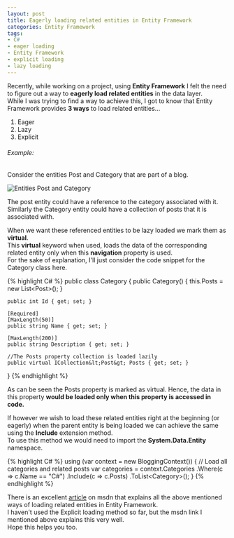 ```yaml
---
layout: post
title: Eagerly loading related entities in Entity Framework
categories: Entity Framework
tags:
- C#
- eager loading
- Entity Framework
- explicit loading
- lazy loading
---
```


<p>Recently, while working on a project, using <strong>Entity Framework</strong> I felt the need to figure out a way to <strong>eagerly load related entities</strong> in the data layer.<br />
While I was trying to find a way to achieve this, I got to know that Entity Framework provides <strong>3 ways</strong> to load related entities...</p>

<ol>
<li>Eager</li>
<li>Lazy</li>
<li>Explicit</li>
</ol>

<h6>Example:</h6>

<p>Consider the entities Post and Category that are part of a blog.</p>

<p><img src="http://sundeepkamath.in/wp-content/uploads/2015/08/Post_Category.png" alt="Entities Post and Category" /></p>

<p>The post entity could have a reference to the category associated with it.<br />
Similarly the Category entity could have a collection of posts that it is associated with.</p>

<p>When we want these referenced entities to be lazy loaded we mark them as <strong>virtual</strong>.<br />
This <strong>virtual</strong> keyword when used, loads the data of the corresponding related entity only when this <strong>navigation</strong> property is used.<br />
For the sake of explanation, I'll just consider the code snippet for the Category class here.</p>

{% highlight C# %}
public class Category
{
    public Category()
    {
        this.Posts = new List&lt;Post&gt;();
    }

    public int Id { get; set; }

    [Required]
    [MaxLength(50)]
    public string Name { get; set; }

    [MaxLength(200)]
    public string Description { get; set; }

    //The Posts property collection is loaded lazily
    public virtual ICollection&lt;Post&gt; Posts { get; set; }
}
{% endhighlight %}

<p>As can be seen the Posts property is marked as virtual. Hence, the data in this property <strong>would be loaded only when this property is accessed in code.</strong></p>

<p>If however we wish to load these related entities right at the beginning (or eagerly) when the parent entity is being loaded we can achieve the same using the <strong>Include</strong> extension method.<br />
To use this method we would need to import the <strong>System.Data.Entity</strong> namespace.</p>

{% highlight C# %}
using (var context = new BloggingContext()) 
{ 
    // Load all categories and related posts 
    var categories = context.Categories
                    .Where(c =&gt; c.Name == "C#")
                    .Include(c =&gt; c.Posts)
                    .ToList&lt;Category&gt;();
}
{% endhighlight %}

<p>There is an excellent <a href="https://msdn.microsoft.com/en-in/data/jj574232.aspx">article</a> on msdn that explains all the above mentioned ways of loading related entities in Entity Framework.<br />
I haven't used the Explicit loading method so far, but the msdn link I mentioned above explains this very well.<br />
Hope this helps you too.</p>
